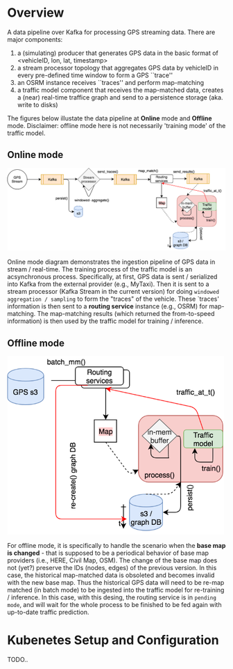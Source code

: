 # Overview
A data pipeline over Kafka for processing GPS streaming data. There are major components:
1. a (simulating) producer that generates GPS data in the basic format of <vehicleID, lon, lat, timestamp>
2. a stream processor topology that aggregates GPS data by vehicleID in every pre-defined time window to form a GPS ``trace''
3. an OSRM instance receives ``traces'' and perform map-matching
4. a traffic model component that receives the map-matched data, creates a (near) real-time traffice graph and send to a persistence storage (aka. write to disks)


The figures below illustate the data pipeline at **Online** mode and **Offline** mode. Disclaimer: offline mode here is not necessarily 'training mode' of 
the traffic model.

## Online mode
<img src="images/online_mode_dp.png"  alt = "Online mode" width="800">

Online mode diagram demonstrates the ingestion pipeline of GPS data in stream / real-time. The training process of the traffic model is an acsynchronous process. 
Specifically, at first, GPS data is sent / serialized into Kafka from the external provider (e.g., MyTaxi). Then it is sent to a stream processor (Kafka Stream 
in the current version) for doing `windowed aggregation / sampling` to form the "traces" of the vehicle. These `traces' information is then sent to a **routing 
service** instance (e.g., OSRM) for map-matching. The map-matching results (which returned the from-to-speed information) is then used by the traffic model for 
training / inference.

## Offline mode
<img src="images/offline_mode_dp.png"  alt = "Offline mode" width="500">


For offline mode, it is specifically to handle the scenario when the **base map is changed** - that is supposed to be a periodical behavior of base map providers 
(i.e., HERE, Civil Map, OSM). The change of the base map does not (yet?) preserve the IDs (nodes, edges) of the previous version. In this case, the historical 
map-matched data is obsoleted and becomes invalid with the new base map. Thus the historical GPS data will need to be re-map matched (in batch mode) to be ingested 
into the traffic model for re-training / inference. In this case, with this desing, the routing service 
is in `pending mode`, and will wait for the whole process to be finished to be fed again with up-to-date traffic prediction.


# Kubenetes Setup and Configuration

TODO..